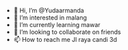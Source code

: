 - 👋 Hi, I’m @Yudaarmanda
- 👀 I’m interested in malang
- 🌱 I’m currently learning mawar
- 💞️ I’m looking to collaborate on friends
- 📫 How to reach me Jl raya candi 3d

<!---
Yudaarmanda/Yudaarmanda is a ✨ special ✨ repository because its `README.md` (this file) appears on your GitHub profile.
You can click the Preview link to take a look at your changes.
---> 
